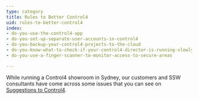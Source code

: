 ```yaml
---
type: category
title: Rules to Better Control4
uid: rules-to-better-control4
index:
- do-you-use-the-control4-app
- do-you-set-up-separate-user-accounts-in-control4
- do-you-backup-your-control4-projects-to-the-cloud
- do-you-know-what-to-check-if-your-control4-director-is-running-slowly
- do-you-use-a-finger-scanner-to-monitor-access-to-secure-areas

---
```

<p>While running a Control4 showroom in Sydney, our customers and SSW consultants have come across some issues that you can see ​on <a href="https&#58;//bettersoftwaresuggestions.com/category/control4/">Suggestions to Control4</a>.&#160;<br></p>


